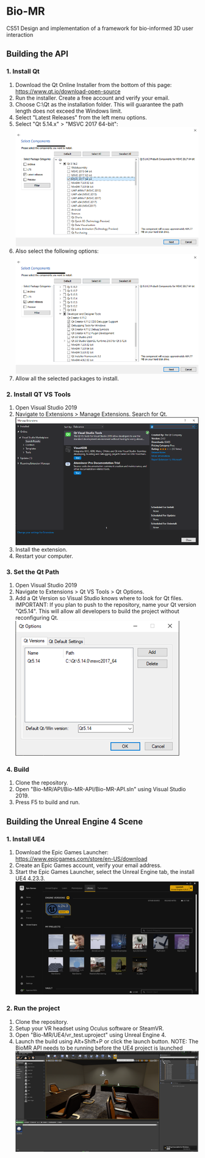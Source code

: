 # Bio-MR
CS51 Design and implementation of a framework for bio-informed 3D user interaction

## Building the API

### 1. Install Qt
1. Download the Qt Online Installer from the bottom of this page: https://www.qt.io/download-open-source
2. Run the installer. Create a free account and verify your email.
3. Choose C:\Qt as the installation folder. This will guarantee the path length does not exceed the Windows limit.
4. Select "Latest Releases" from the left menu options.
5. Select "Qt 5.14.x" > "MSVC 2017 64-bit":
![](images/MSVC_2017.PNG)
6. Also select the following options:
![](images/Dev_and_design_tools.PNG)
7. Allow all the selected packages to install.

### 2. Install QT VS Tools
1. Open Visual Studio 2019
2. Navigate to Extensions > Manage Extensions. Search for Qt.
![](images/VS_tools.PNG)
3. Install the extension.
4. Restart your computer.

### 3. Set the Qt Path
1. Open Visual Studio 2019
2. Navigate to Extensions > Qt VS Tools > Qt Options.
3. Add a Qt Version so Visual Studio knows where to look for Qt files. IMPORTANT: If you plan to push to the repository, name your Qt version "Qt5.14". This will allow all developers to build the project without reconfiguring Qt.
![](images/qt_vs_options.PNG)

### 4. Build
1. Clone the repository.
2. Open "Bio-MR/API/Bio-MR-API/Bio-MR-API.sln" using Visual Studio 2019.
3. Press F5 to build and run.


## Building the Unreal Engine 4 Scene

### 1. Install UE4
1. Download the Epic Games Launcher: https://www.epicgames.com/store/en-US/download
2. Create an Epic Games account, verify your email address.
3. Start the Epic Games Launcher, select the Unreal Engine tab, the install UE4 4.23.3.
![](images/Unreal_Engine_Install.PNG)

### 2. Run the project
1. Clone the repository.
2. Setup your VR headset using Oculus software or SteamVR.
3. Open "Bio-MR/UE4/vr_test.uproject" using Unreal Engine 4.
4. Launch the build using Alt+Shift+P or click the launch button. NOTE: The BioMR API needs to be running before the UE4 project is launched
![](images/Unreal_Engine_Start.PNG)

